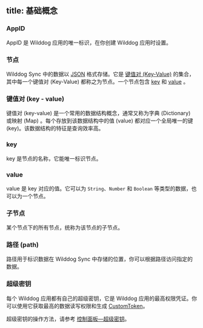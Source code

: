 
title: 基础概念
---

### AppID

AppID 是 Wilddog 应用的唯一标识，在你创建 Wilddog 应用时设置。

### 节点

Wilddog Sync 中的数据以 [JSON](http://json.org/json-zh.html) 格式存储。它是 [键值对 (Key-Value)](/sync/微信小程序/guide/reference/term.html#键值对-key-value)  的集合，其中每一个键值对 (Key-Value)  都称之为节点。一个节点包含 [key](/sync/微信小程序/guide/reference/term.html#key) 和 [value](/sync/微信小程序/guide/reference/term.html#value) 。

### 键值对 (key - value)

键值对 (key-value) 是一个常用的数据结构概念，通常又称为字典 (Dictionary) 或映射 (Map) 。每个存放到该数据结构中的值 (value) 都对应一个全局唯一的键 (key)。该数据结构的特征是查询效率高。 

### key

key 是节点的名称，它能唯一标识节点。

### value

value 是 key 对应的值。它可以为 `String`、`Number` 和 `Boolean` 等类型的数据，也可以为一个节点。

### 子节点

某个节点下的所有节点，统称为该节点的子节点。

### 路径 (path)

路径用于标识数据在 Wilddog Sync 中存储的位置，你可以根据路径访问指定的数据。

### 超级密钥

每个 Wilddog 应用都有自己的超级密钥，它是 Wilddog 应用的最高权限凭证。你可以使用它获取最高的数据读写权限和生成 [CustomToken](/sync/微信小程序/guide/auth/core/concept.html#身份认证令牌)。

超级密钥的操作方法，请参考 [控制面板—超级密钥](/console/administer.html#超级密钥)。